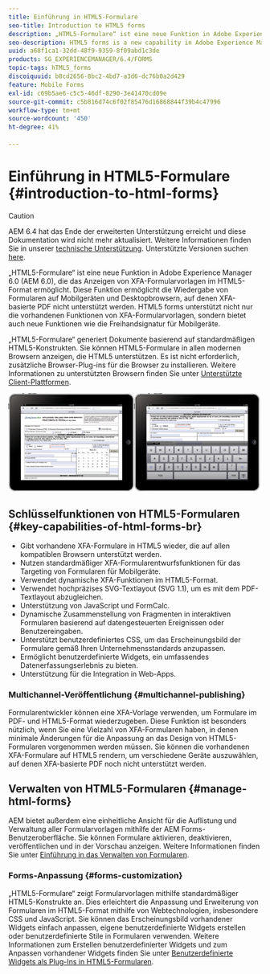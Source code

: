```yaml
---
title: Einführung in HTML5-Formulare
seo-title: Introduction to HTML5 forms
description: „HTML5-Formulare“ ist eine neue Funktion in Adobe Experience Manager 6.0 (AEM 6.0), die das Anzeigen von XFA-Formularvorlagen im HTML5-Format ermöglicht.
seo-description: HTML5 forms is a new capability in Adobe Experience Manager 6.0 (AEM 6.0) software that offers rendering of XFA form templates in HTML5 format.
uuid: a68f1ca1-32dd-48f9-9359-8f09abd1c3de
products: SG_EXPERIENCEMANAGER/6.4/FORMS
topic-tags: hTML5_forms
discoiquuid: b8cd2656-8bc2-4bd7-a3d6-dc76b0a2d429
feature: Mobile Forms
exl-id: c69b5ae6-c5c5-46df-8290-3e41470cd09e
source-git-commit: c5b816d74c6f02f85476d16868844f39b4c47996
workflow-type: tm+mt
source-wordcount: '450'
ht-degree: 41%

---
```


# Einführung in HTML5-Formulare {#introduction-to-html-forms}

>[!CAUTION]
>
>AEM 6.4 hat das Ende der erweiterten Unterstützung erreicht und diese Dokumentation wird nicht mehr aktualisiert. Weitere Informationen finden Sie in unserer [technische Unterstützung](https://helpx.adobe.com/de/support/programs/eol-matrix.html). Unterstützte Versionen suchen [here](https://experienceleague.adobe.com/docs/?lang=de).

„HTML5-Formulare“ ist eine neue Funktion in Adobe Experience Manager 6.0 (AEM 6.0), die das Anzeigen von XFA-Formularvorlagen im HTML5-Format ermöglicht. Diese Funktion ermöglicht die Wiedergabe von Formularen auf Mobilgeräten und Desktopbrowsern, auf denen XFA-basierte PDF nicht unterstützt werden. HTML5 forms unterstützt nicht nur die vorhandenen Funktionen von XFA-Formularvorlagen, sondern bietet auch neue Funktionen wie die Freihandsignatur für Mobilgeräte.

„HTML5-Formulare“ generiert Dokumente basierend auf standardmäßigen HTML5-Konstrukten. Sie können HTML5-Formulare in allen modernen Browsern anzeigen, die HTML5 unterstützen. Es ist nicht erforderlich, zusätzliche Browser-Plug-ins für die Browser zu installieren. Weitere Informationen zu unterstützten Browsern finden Sie unter [Unterstützte Client-Plattformen](https://adobe.com/go/learn_aemforms_supportedplatforms_63_de).

![](do-not-localize/mobile_form_on_an_ipad_date_14.png)

## Schlüsselfunktionen von HTML5-Formularen {#key-capabilities-of-html-forms-br}

* Gibt vorhandene XFA-Formulare in HTML5 wieder, die auf allen kompatiblen Browsern unterstützt werden.
* Nutzen standardmäßiger XFA-Formularentwurfsfunktionen für das Targeting von Formularen für Mobilgeräte.
* Verwendet dynamische XFA-Funktionen im HTML5-Format.
* Verwendet hochpräzises SVG-Textlayout (SVG 1.1), um es mit dem PDF-Textlayout abzugleichen.
* Unterstützung von JavaScript und FormCalc.
* Dynamische Zusammenstellung von Fragmenten in interaktiven Formularen basierend auf datengesteuerten Ereignissen oder Benutzereingaben.
* Unterstützt benutzerdefiniertes CSS, um das Erscheinungsbild der Formulare gemäß Ihren Unternehmensstandards anzupassen.
* Ermöglicht benutzerdefinierte Widgets, ein umfassendes Datenerfassungserlebnis zu bieten.
* Unterstützung für die Integration in Web-Apps.

### Multichannel-Veröffentlichung {#multichannel-publishing}

Formularentwickler können eine XFA-Vorlage verwenden, um Formulare im PDF- und HTML5-Format wiederzugeben. Diese Funktion ist besonders nützlich, wenn Sie eine Vielzahl von XFA-Formularen haben, in denen minimale Änderungen für die Anpassung an das Design von HTML5-Formularen vorgenommen werden müssen. Sie können die vorhandenen XFA-Formulare auf HTML5 rendern, um verschiedene Geräte auszuwählen, auf denen XFA-basierte PDF noch nicht unterstützt werden.

## Verwalten von HTML5-Formularen {#manage-html-forms}

AEM bietet außerdem eine einheitliche Ansicht für die Auflistung und Verwaltung aller Formularvorlagen mithilfe der AEM Forms-Benutzeroberfläche. Sie können Formulare aktivieren, deaktivieren, veröffentlichen und in der Vorschau anzeigen. Weitere Informationen finden Sie unter [Einführung in das Verwalten von Formularen](/help/forms/using/introduction-managing-forms.md).

### Forms-Anpassung {#forms-customization}

„HTML5-Formulare“ zeigt Formularvorlagen mithilfe standardmäßiger HTML5-Konstrukte an. Dies erleichtert die Anpassung und Erweiterung von Formularen im HTML5-Format mithilfe von Webtechnologien, insbesondere CSS und JavaScript. Sie können das Erscheinungsbild vorhandener Widgets einfach anpassen, eigene benutzerdefinierte Widgets erstellen oder benutzerdefinierte Stile in Formularen verwenden. Weitere Informationen zum Erstellen benutzerdefinierter Widgets und zum Anpassen vorhandener Widgets finden Sie unter [Benutzerdefinierte Widgets als Plug-Ins in HTML5-Formularen](/help/forms/using/custom-widgets.md).
